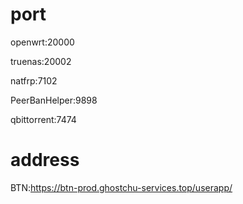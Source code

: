 # port

openwrt:20000



truenas:20002

natfrp:7102

PeerBanHelper:9898

qbittorrent:7474

# address

BTN:https://btn-prod.ghostchu-services.top/userapp/
